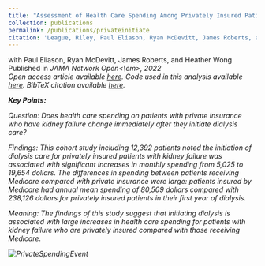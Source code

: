 ```yaml
---
title: "Assessment of Health Care Spending Among Privately Insured Patients Initiating Dialysis Care"
collection: publications
permalink: /publications/privateinitiate
citation: 'League, Riley, Paul Eliason, Ryan McDevitt, James Roberts, and Heather Wong. (2022). &quot;Assessment of Spending for Patients Initiating Dialysis Care&quot; JAMA Netw Open. 2022;5(10):e2239131. doi:10.1001/jamanetworkopen.2022.39131.'
---
```

with Paul Eliason, Ryan McDevitt, James Roberts, and Heather Wong<br>
Published in <em>JAMA Network Open<\em>, 2022<br>
Open access article available [here](https://jamanetwork.com/journals/jamanetworkopen/fullarticle/2797907). Code used in this analysis available [here](https://rileyleague.github.io/files/assessment_code.zip). BibTeX citation available [here](https://rileyleague.github.io/bibfiles/league2022assessment.md).

**Key Points:**

_Question_: Does health care spending on patients with private insurance who have kidney failure change immediately after they initiate dialysis care?

_Findings_: This cohort study including 12,392 patients noted the initiation of dialysis care for privately insured patients with kidney failure was associated with significant increases in monthly spending from 5,025 to 19,654 dollars. The differences in spending between patients receiving Medicare compared with private insurance were large: patients insured by Medicare had annual mean spending of 80,509 dollars compared with 238,126 dollars for privately insured patients in their first year of dialysis.

_Meaning_: The findings of this study suggest that initiating dialysis is associated with large increases in health care spending for patients with kidney failure who are privately insured compared with those receiving Medicare.

![PrivateSpendingEvent](https://rileyleague.github.io/images/spendingevent.png)
